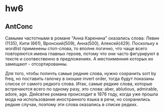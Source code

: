 # hw6
## AntConc

Самыми частотными в романе "Анна Каренина" оказались слова: Левин (1135), Кити (661), Вронский(509), Анна(500), Алексей(429). Поскольку к wordlist применены стоп-слова, то вполне логично, что чаще всего повторяются имена главных героев, потому что они часто фигурируют в тексте и соотвественно в предложениях. А местоименния которых их замещают - отсортированны.  

Для того, чтобы поличть самые редние слова, нужно сохранить sort by freq, но поставить галочку в окошке invert order, тогда будут показаны список от самого редкого слова. Итак, самые редкие слова, которые встречаются всего по одному разу, это слова: aber, ablutious, admirable, adore, age. Дейсвтие романа происходит в 1876 году, когда уже прошла мода на использование иностранного языка в речи, но сохранились редкие случаи, поэтому эти слова оказались в списке редких.  

